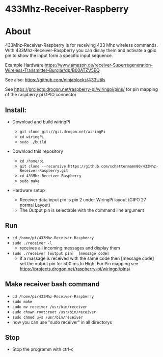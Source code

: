 # 433Mhz-Receiver-Raspberry

# About
433Mhz-Receiver-Raspberry is for receiving 433 Mhz wireless commands.
With 433Mhz-Receiver-Raspberry you can dislay them and activate a gpio pin to show the input form a specific input sequence.

Example Hardware
https://www.amazon.de/receiver-Superregeneration-Wireless-Transmitter-Burglar/dp/B00ATZV5EQ

See also:
https://github.com/ninjablocks/433Utils

See https://projects.drogon.net/raspberry-pi/wiringpi/pins/ for pin mapping of the raspberry pi GPIO connector

## Install:

  - Download and build wiringPI
    - ```git clone git://git.drogon.net/wiringPi```
    - ```cd wiringPi```
    - ```sudo ./build```
  
  - Download this repository
    - ```cd /home/pi```
    - ```git clone --recursive https://github.com/schattenmann80/433Mhz-Receiver-Raspberry.git```
    - ```cd 433Mhz-Receiver-Raspberry```
    - ```sudo make```
  - Hardware setup
    - Receiver data input pin is pin 2 under WiringPi layout (GIPO 27 normal Layout)
    - The Output pin is selectable with the command line argument
    
## Run
  - ```cd /home/pi/433Mhz-Receiver-Raspberry``` 
  - ```sudo ./receiver -l```
    - receives all incoming messages and display them
  - ```sudo ./receiver [output pin]  [message code]```
     - if a massage is received with the same code then [message code] set the output pin for 500 ms to High. For Pin mapping see        https://projects.drogon.net/raspberry-pi/wiringpi/pins/
     
## Make receiver bash command
  - ```cd /home/pi/433Mhz-Receiver-Raspberry```
  - ```sudo make```
  - ```sudo mv receiver /usr/bin/receiver```
  - ```sudo chown root:root /usr/bin/receiver```
  - ```sudo chmod u+s /usr/bin/receiver```
  - now you can use "sudo receiver" in all directorys

## Stop
  - Stop the programm with ctrl-c 
